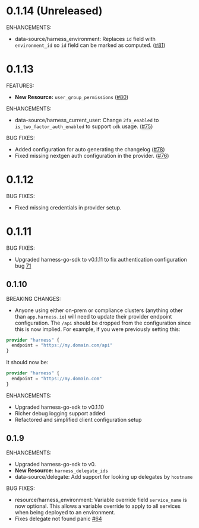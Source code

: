 # 0.1.14 (Unreleased)

ENHANCEMENTS:

* data-source/harness_environment: Replaces `id` field with `environment_id` so `id` field can be marked as computed. ([#81](https://github.com/hashicorp/terraform-provider-harness/issues/81))

# 0.1.13

FEATURES:

* **New Resource:** `user_group_permissions` ([#80](https://github.com/hashicorp/terraform-provider-aws/issues/80))

ENHANCEMENTS:

* data-source/harness_current_user: Change `2fa_enabled` to `is_two_factor_auth_enabled` to support `cdk` usage. ([#75](https://github.com/hashicorp/terraform-provider-harness/issues/75))

BUG FIXES:

* Added configuration for auto generating the changelog ([#78](https://github.com/hashicorp/terraform-provider-harness/issues/78))
* Fixed missing nextgen auth configuration in the provider. ([#76](https://github.com/hashicorp/terraform-provider-harness/issues/76))

# 0.1.12

BUG FIXES:

* Fixed missing credentials in provider setup.

# 0.1.11

BUG FIXES:

* Upgraded harness-go-sdk to v0.1.11 to fix authentication configuration bug [71](https://github.com/harness-io/terraform-provider-harness/issues/71)

## 0.1.10

BREAKING CHANGES:

* Anyone using either on-prem or compliance clusters (anything other than `app.harness.io`) will need to update their provider endpoint configuration. The `/api` should be dropped from the configuration since this is now implied. For example, if you were previously setting this:

```terraform
provider "harness" {
  endpoint = "https://my.domain.com/api"
}
```

It should now be:
```terraform
provider "harness" {
  endpoint = "https://my.domain.com"
}
```

ENHANCEMENTS:

* Upgraded harness-go-sdk to v0.1.10
* Richer debug logging support added
* Refactored and simplified client configuration setup

## 0.1.9

ENHANCEMENTS:

* Upgraded harness-go-sdk to v0.
* **New Resource:** `harness_delegate_ids`
* data-source/delegate: Add support for looking up delegates by `hostname`

BUG FIXES:

* resource/harness_environment: Variable override field `service_name` is now optional. This allows a variable override to apply to all services when being deployed to an environment.
* Fixes delegate not found panic [#64](https://github.com/harness-io/terraform-provider-harness/issues/64)
